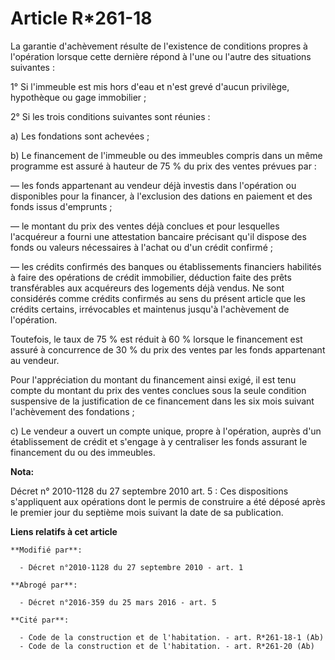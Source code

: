 # Article R*261-18

La garantie d'achèvement résulte de l'existence de conditions propres à l'opération lorsque cette dernière répond à l'une ou
l'autre des situations suivantes : 

1° Si l'immeuble est mis hors d'eau et n'est grevé d'aucun privilège, hypothèque ou gage immobilier ; 

2° Si les trois conditions suivantes sont réunies : 

a) Les fondations sont achevées ; 

b) Le financement de l'immeuble ou des immeubles compris dans un même programme est assuré à hauteur de 75 % du prix des
ventes prévues par : 

― les fonds appartenant au vendeur déjà investis dans l'opération ou disponibles pour la financer, à l'exclusion des dations
en paiement et des fonds issus d'emprunts ; 

― le montant du prix des ventes déjà conclues et pour lesquelles l'acquéreur a fourni une attestation bancaire précisant
qu'il dispose des fonds ou valeurs nécessaires à l'achat ou d'un crédit confirmé ; 

― les crédits confirmés des banques ou établissements financiers habilités à faire des opérations de crédit immobilier,
déduction faite des prêts transférables aux acquéreurs des logements déjà vendus. Ne sont considérés comme crédits confirmés
au sens du présent article que les crédits certains, irrévocables et maintenus jusqu'à l'achèvement de l'opération. 

Toutefois, le taux de 75 % est réduit à 60 % lorsque le financement est assuré à concurrence de 30 % du prix des ventes par
les fonds appartenant au vendeur. 

Pour l'appréciation du montant du financement ainsi exigé, il est tenu compte du montant du prix des ventes conclues sous la
seule condition suspensive de la justification de ce financement dans les six mois suivant l'achèvement des fondations ; 

c) Le vendeur a ouvert un compte unique, propre à l'opération, auprès d'un établissement de crédit et s'engage à y
centraliser les fonds assurant le financement du ou des immeubles.

**Nota:**

Décret n° 2010-1128 du 27 septembre 2010 art. 5 : Ces dispositions s'appliquent aux opérations dont le permis de construire a
été déposé après le premier jour du septième mois suivant la date de sa publication.

**Liens relatifs à cet article**

	**Modifié par**:

	  - Décret n°2010-1128 du 27 septembre 2010 - art. 1

	**Abrogé par**:

	  - Décret n°2016-359 du 25 mars 2016 - art. 5

	**Cité par**:

	  - Code de la construction et de l'habitation. - art. R*261-18-1 (Ab)
	  - Code de la construction et de l'habitation. - art. R*261-20 (Ab)
